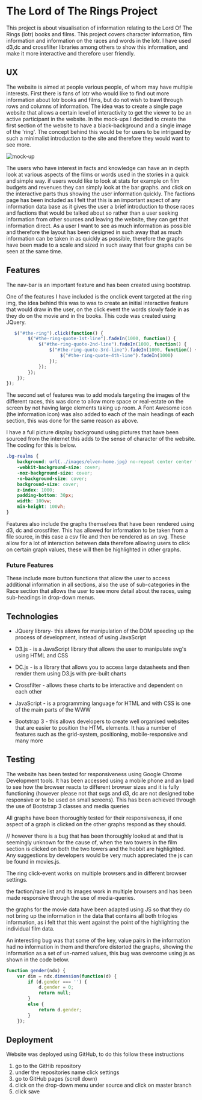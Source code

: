 # The Lord of The Rings Project

This project is about visualisation of information relating to the Lord Of The Rings (lotr) books and films. This project covers character information, film information and information on the races and words in the lotr. I have used d3,dc and crossfilter libraries among others to show this information, and make it more   interactive and therefore user friendly.

## UX

The website is aimed at people various  people, of whom may have multiple interests. First there is fans of lotr  who would like to find out more information about lotr books and films, but do not wish to trawl through rows and columns of information. The idea was to create a single page website that allows a certain level of interactivity to get the viewer to be an active participant in the website. In the mock-ups I decided to create the first section of the website to have a black-background and a single image of the 'ring'. The concept behind this would be for users to be intrigued by such a minimalist introduction to the site and therefore they would want to see more.

![mock-up](C:\Users\Tom\Desktop\lord-of-the-rings-character-data\mock-up.jpg)



The users who have interest in facts and knowledge can have an in depth look at various aspects of the films or words used in the stories in a quick and simple way. if users would like to look at stats for example on film budgets and revenues they can simply look at the bar graphs. and click on the interactive parts thus showing the user information quickly.  The factions page has been included as I felt that this is an important aspect of any information data base as it gives the user a brief introduction to those races and factions that would be talked about so rather than a user seeking information from other sources and leaving the website, they can get that information direct. As a user I want to see as much information as possible and therefore the layout has been designed in such away that as much information can be taken in as quickly as possible, therefore the graphs have been made to a scale and sized in such away that four graphs can be seen at the same time. 

## Features

The nav-bar is an important feature and has been created using bootstrap.

One of the features I have included is the onclick event targeted at the ring img, the idea behind this was to was to create an initial interactive feature that would draw in the user, on the click event the words slowly fade in as they do on the movie and in the books. This code was created using JQuery.

```javascript
   $("#the-ring").click(function() {
        $("#the-ring-quote-1st-line").fadeIn(1000, function() {
            $("#the-ring-quote-2nd-line").fadeIn(1000, function() {
                $("#the-ring-quote-3rd-line").fadeIn(1000, function() {
                    $("#the-ring-quote-4th-line").fadeIn(1000)
                });
            });
        });
    });
});
```

The second set of features was to add modals targeting the images of the different races, this was done to allow more space or real-estate on the  screen by not having large elements taking up room. A Font Awesome icon (the information icon)  was also added to each of the main headings of each section, this was done for the same reason as above.

I have a full picture display background using pictures that have been sourced from the internet this adds to the sense of character of the website. The coding for this is below.

```css
.bg-realms {
    background: url(../images/elven-home.jpg) no-repeat center center fixed;
    -webkit-background-size: cover;
    -moz-background-size: cover;
    -o-background-size: cover;
    background-size: cover;
    z-index: 1000;
    padding-bottom: 30px;
    width: 100vw;
    min-height: 100vh;
}
```

 

Features also include the graphs themselves that have been rendered using d3, dc and crossfilter. This has allowed for information to be taken from a file source, in this case a csv file and then be rendered as an svg. These allow for a lot of interaction between data therefore allowing users to click on certain graph values, these will then be highlighted in other graphs.

### Future Features

These include more button functions that allow the user to access additional information in all sections, also the use of sub-categories in the Race section that allows the user to see more detail about the races, using sub-headings in drop-down menus.

## Technologies

-  JQuery  library- this allows for manipulation of the DOM speeding up the process of development, instead of using JavaScript 

- D3.js - is a JavaScript library that allows the user to manipulate svg's using HTML and CSS

- DC.js - is a library that allows you to access large datasheets and then render them using D3.js with pre-built charts

- Crossfilter - allows these charts to be interactive and dependent on each other

- JavaScript - is a programming language for HTML and with CSS is one of the main parts of the WWW

- Bootstrap 3 - this allows developers to create well organised websites that are easier to position the HTML elements. It has a number of features such as the grid-system, positioning, mobile-responsive and many more

     

## Testing

The website has been tested for responsiveness using Google Chrome Development tools. It has been accessed using a mobile phone and an Ipad to see how the browser reacts to different browser sizes and it is fully functioning (however please not that svgs and d3, dc are not designed tobe responsive or to be used on small screens). This has been achieved through the use of Bootstrap 3 classes and media queries

All graphs have been thoroughly tested for their responsiveness, if one aspect of a graph is clicked on the other graphs respond as they should. 

// however there is a bug that has been thoroughly looked at and that is seemingly unknown for the cause of, when the two towers in the film section is clicked on both the two towers and the hobbit are highlighted. Any suggestions by developers would be very much appreciated the js can be found in movies.js.

The ring click-event works on multiple browsers and in different browser settings.

the faction/race list and its images work in multiple browsers and has been made responsive through the use of media-queries. 

the graphs for the movie data have been adapted using JS so that they do not bring up the information in the data that contains all both trilogies information, as i felt that this went against the point of the highlighting the individual film data.

An interesting bug was that some of the key, value pairs in the information had no information in them and therefore distorted the graphs, showing the information as a set of un-named values, this bug was overcome using js as shown in the code below.

```javascript
function gender(ndx) {
    var dim = ndx.dimension(function(d) {
        if (d.gender === '') {
            d.gender = 0;
            return null;
        }
        else {
            return d.gender;
        }
    });
```

##  

## Deployment

Website was deployed using GitHub, to do this follow these instructions

1.  go to the GitHib repository  
2. under the repositories name click settings
3. go to GitHub pages (scroll down)
4. click on the drop-down menu under source and click on master branch
5. click save







